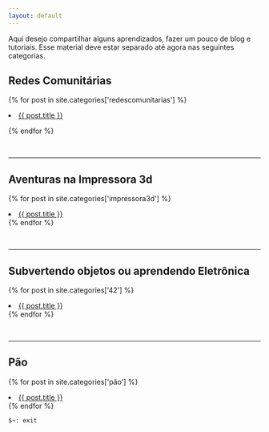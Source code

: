 ```yaml
---
layout: default
---
```


Aqui desejo compartilhar alguns aprendizados, fazer um pouco de blog e tutoriais. Esse material deve estar separado até agora nas seguintes categorias.


## Redes Comunitárias
{% for post in site.categories['redescomunitarias'] %}

<li><a href="{{ post.url }}">{{ post.title }}</a></li>

{% endfor %}

&nbsp;

---

## Aventuras na Impressora 3d
{% for post in site.categories['impressora3d'] %}
<li><a href="{{ post.url }}">{{ post.title }}</a></li>
{% endfor %}

&nbsp;

---

## Subvertendo objetos ou aprendendo Eletrônica
{% for post in site.categories['42'] %}
<li><a href="{{ post.url }}">{{ post.title }}</a></li>
{% endfor %}

&nbsp;

---

## Pão

{% for post in site.categories['pão'] %}
<li><a href="{{ post.url }}">{{ post.title }}</a></li>
{% endfor %}


```sh
$~: exit
```


